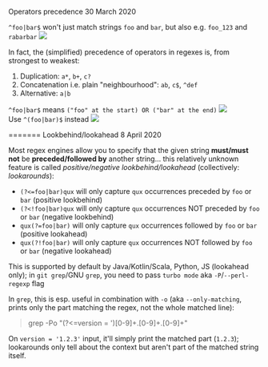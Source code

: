 Operators precedence
30 March 2020

`^foo|bar$` won't just match strings `foo` and `bar`, but also e.g. `foo_123` and `rabarbar` ![](fuggg)

In fact, the (simplified) precedence of operators in regexes is, from strongest to weakest:
1. Duplication: `a*`, `b+`, `c?`
2. Concatenation i.e. plain "neighbourhood": `ab`, `c$`, `^def`
3. Alternative: `a|b`

`^foo|bar$` means `("foo" at the start) OR ("bar" at the end)` ![](sad-spurdo) <br/>
Use `^(foo|bar)$` instead ![](bangbang)

=======
Lookbehind/lookahead
8 April 2020

Most regex engines allow you to specify that the given string **must/must not** be **preceded/followed by** another string... this relatively unknown feature is called *positive/negative lookbehind/lookahead* (collectively: *lookarounds*):
* `(?<=foo|bar)qux` will only capture `qux` occurrences preceded by `foo` or `bar` (positive lookbehind)
* `(?<!foo|bar)qux` will only capture `qux` occurrences NOT preceded by `foo` or `bar` (negative lookbehind)
* `qux(?=foo|bar)` will only capture `qux` occurrences followed by `foo` or `bar` (positive lookahead)
* `qux(?!foo|bar)` will only capture `qux` occurrences NOT followed by `foo` or `bar` (negative lookahead)

This is supported by default by Java/Kotlin/Scala, Python, JS (lookahead only); in `git grep`/GNU `grep`, you need to pass `turbo mode` aka `-P`/`--perl-regexp` flag

In `grep`, this is esp. useful in combination with `-o` (aka `--only-matching`, prints only the part matching the regex, not the whole matched line):

> grep -Po "(?<=version = ')[0-9]+\.[0-9]+\.[0-9]+"


On `version = '1.2.3'` input, it'll simply print the matched part (`1.2.3`); lookarounds only tell about the context but aren't part of the matched string itself.
